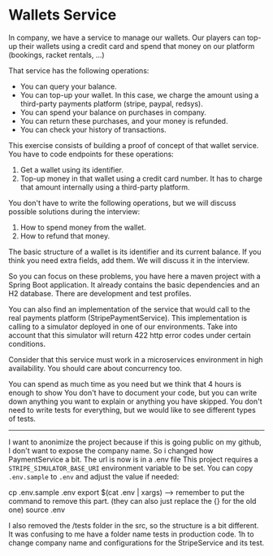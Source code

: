 # Wallets Service
In company, we have a service to manage our wallets. Our players can top-up their wallets using a credit card and spend that money on our platform (bookings, racket rentals, ...)

That service has the following operations:
- You can query your balance.
- You can top-up your wallet. In this case, we charge the amount using a third-party payments platform (stripe, paypal, redsys).
- You can spend your balance on purchases in company. 
- You can return these purchases, and your money is refunded.
- You can check your history of transactions.

This exercise consists of building a proof of concept of that wallet service.
You have to code endpoints for these operations:
1. Get a wallet using its identifier.
1. Top-up money in that wallet using a credit card number. It has to charge that amount internally using a third-party platform.

You don't have to write the following operations, but we will discuss possible solutions during the interview:
1. How to spend money from the wallet.
1. How to refund that money.

The basic structure of a wallet is its identifier and its current balance. If you think you need extra fields, add them. We will discuss it in the interview. 

So you can focus on these problems, you have here a maven project with a Spring Boot application. It already contains
the basic dependencies and an H2 database. There are development and test profiles.

You can also find an implementation of the service that would call to the real payments platform (StripePaymentService).
This implementation is calling to a simulator deployed in one of our environments. Take into account
that this simulator will return 422 http error codes under certain conditions.

Consider that this service must work in a microservices environment in high availability. You should care about concurrency too.

You can spend as much time as you need but we think that 4 hours is enough to show 
You don't have to document your code, but you can write down anything you want to explain or anything you have skipped.
You don't need to write tests for everything, but we would like to see different types of tests.



---

I want to anonimize the project because if this is going public on my github, I don't want to expose the company name.
So i changed how PaymentService a bit. The url is now is in a .env file
This project requires a `STRIPE_SIMULATOR_BASE_URI` environment variable to be set.
You can copy `.env.sample` to `.env` and adjust the value if needed:

cp .env.sample .env
export $(cat .env | xargs) --> remember to put the command to remove this part. (they can also just replace the {} for the old one)
source .env


I also removed the /tests folder in the src, so the structure is a bit different. It was confusing to me have a folder name tests in production code. 
1h to change company name and configurations for the StripeService and its test.